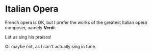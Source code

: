 # Italian Opera
French opera is OK, but I prefer the works of the greatest Italian opera composer, namely **Verdi**.

Let us sing his praises! 

Or maybe not, as I can't actually sing in tune.
